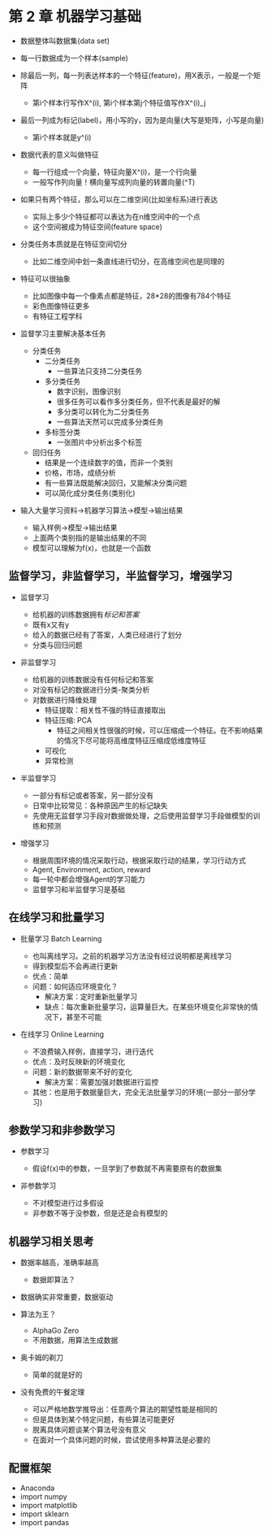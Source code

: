 # 第 2 章 机器学习基础

- 数据整体叫数据集(data set)
- 每一行数据成为一个样本(sample)
- 除最后一列，每一列表达样本的一个特征(feature)，用X表示，一般是一个矩阵
  - 第i个样本行写作X^(i), 第i个样本第j个特征值写作X^(i)_j
- 最后一列成为标记(label)，用小写的y，因为是向量(大写是矩阵，小写是向量)
  - 第i个样本就是y^(i)

- 数据代表的意义叫做特征
  - 每一行组成一个向量，特征向量X^(i)，是一个行向量
  - 一般写作列向量！横向量写成列向量的转置向量(^T)

- 如果只有两个特征，那么可以在二维空间(比如坐标系)进行表达
  - 实际上多少个特征都可以表达为在n维空间中的一个点
  - 这个空间被成为特征空间(feature space)

- 分类任务本质就是在特征空间切分
  - 比如二维空间中划一条直线进行切分，在高维空间也是同理的

- 特征可以很抽象
  - 比如图像中每一个像素点都是特征，28\*28的图像有784个特征
  - 彩色图像特征更多
  - 有特征工程学科

- 监督学习主要解决基本任务
  - 分类任务
    - 二分类任务
      - 一些算法只支持二分类任务
    - 多分类任务
      - 数字识别，图像识别
      - 很多任务可以看作多分类任务，但不代表是最好的解
      - 多分类可以转化为二分类任务
      - 一些算法天然可以完成多分类任务
    - 多标签分类
      -  一张图片中分析出多个标签
  - 回归任务
    - 结果是一个连续数字的值，而非一个类别
    - 价格，市场，成绩分析
    - 有一些算法既能解决回归，又能解决分类问题
    - 可以简化成分类任务(类别化)

- 输入大量学习资料->机器学习算法->模型->输出结果
  - 输入样例->模型->输出结果
  - 上面两个类别指的是输出结果的不同
  - 模型可以理解为f(x)，也就是一个函数


## 监督学习，非监督学习，半监督学习，增强学习

- 监督学习
  - 给机器的训练数据拥有*标记和答案*
  - 既有x又有y
  - 给入的数据已经有了答案，人类已经进行了划分
  - 分类与回归问题

- 非监督学习
  - 给机器的训练数据没有任何标记和答案
  - 对没有标记的数据进行分类-聚类分析
  - 对数据进行降维处理
    - 特征提取：相关性不强的特征直接取出
    - 特征压缩: PCA
      - 特征之间相关性很强的时候，可以压缩成一个特征。在不影响结果的情况下尽可能将高维度特征压缩成低维度特征
    - 可视化
    - 异常检测

- 半监督学习
  - 一部分有标记或者答案，另一部分没有
  - 日常中比较常见：各种原因产生的标记缺失
  - 先使用无监督学习手段对数据做处理，之后使用监督学习手段做模型的训练和预测

- 增强学习
  - 根据周围环境的情况采取行动，根据采取行动的结果，学习行动方式
  - Agent, Environment, action, reward
  - 每一轮中都会增强Agent的学习能力
  - 监督学习和半监督学习是基础

## 在线学习和批量学习

- 批量学习 Batch Learning
  - 也叫离线学习。之前的机器学习方法没有经过说明都是离线学习
  - 得到模型后不会再进行更新
  - 优点：简单
  - 问题：如何适应环境变化？
    - 解决方案：定时重新批量学习
    - 缺点：每次重新批量学习，运算量巨大。在某些环境变化非常快的情况下，甚至不可能

- 在线学习 Online Learning
  - 不浪费输入样例，直接学习，进行迭代
  - 优点：及时反映新的环境变化
  - 问题：新的数据带来不好的变化
    - 解决方案：需要加强对数据进行监控
  - 其他：也是用于数据量巨大，完全无法批量学习的环境(一部分一部分学习)

## 参数学习和非参数学习

- 参数学习
  - 假设f(x)中的参数，一旦学到了参数就不再需要原有的数据集

- 非参数学习
  - 不对模型进行过多假设
  - 非参数不等于没参数，但是还是会有模型的

## 机器学习相关思考

- 数据率越高，准确率越高
  - 数据即算法？

- 数据确实非常重要，数据驱动

- 算法为王？
  - AlphaGo Zero
  - 不用数据，用算法生成数据

- 奥卡姆的剃刀
  - 简单的就是好的

- 没有免费的午餐定理
  - 可以严格地数学推导出：任意两个算法的期望性能是相同的
  - 但是具体到某个特定问题，有些算法可能更好
  - 脱离具体问题谈某个算法号没有意义
  - 在面对一个具体问题的时候，尝试使用多种算法是必要的

## 配置框架
- Anaconda
- import numpy
- import matplotlib
- import sklearn
- import pandas
